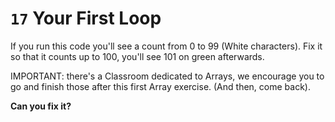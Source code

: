 # `17` Your First Loop

If you run this code you'll see a count from 0 to 99 (White characters).  Fix it so that it counts up to 100, you'll see 101 on green afterwards.

IMPORTANT: there's a Classroom dedicated to Arrays, we encourage you to go and finish those after this first Array exercise. (And then, come back).

**Can you fix it?**
